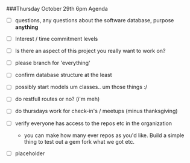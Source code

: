 ###Thursday October 29th 6pm Agenda
- [ ] questions, any questions about the software database, purpose **anything**
- [ ] Interest / time commitment levels 
- [ ] Is there an aspect of this project you really want to work on? 
- [ ] please branch for 'everything'
- [ ] confirm database structure at the least
- [ ] possibly start models um classes.. um those things :/
- [ ] do restfull routes or no? (i'm meh)
- [ ] do thursdays work for check-in's / meetups (minus thanksgiving)
- [ ] verify everyone has access to the repos etc in the organization
  - you can make how many ever repos as you'd like. Build a simple thing to test out a gem fork what we got etc.
- [ ] placeholder

